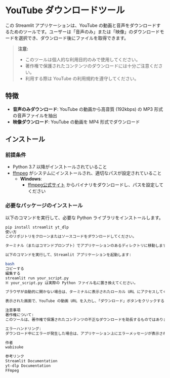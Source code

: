 # YouTube ダウンロードツール

この Streamlit アプリケーションは、YouTube の動画と音声をダウンロードするためのツールです。ユーザーは「音声のみ」または「映像」のダウンロードモードを選択でき、ダウンロード後にファイルを取得できます。

> **注意:**  
> - このツールは個人的な利用目的のみで使用してください。  
> - 著作権で保護されたコンテンツのダウンロードには十分ご注意ください。  
> - 利用する際は YouTube の利用規約を遵守してください。

## 特徴

- **音声のみダウンロード**: YouTube の動画から高音質 (192kbps) の MP3 形式の音声ファイルを抽出
- **映像ダウンロード**: YouTube の動画を MP4 形式でダウンロード

## インストール

### 前提条件

- Python 3.7 以降がインストールされていること
- [ffmpeg](https://ffmpeg.org/) がシステムにインストールされ、適切なパスが設定されていること  
  - **Windows**:
    - [ffmpeg公式サイト](https://ffmpeg.org/download.html) からバイナリをダウンロードし、パスを設定してください

### 必要なパッケージのインストール

以下のコマンドを実行して、必要な Python ライブラリをインストールします。

```bash
pip install streamlit yt_dlp
使い方
このリポジトリをクローンまたはソースコードをダウンロードしてください。

ターミナル（またはコマンドプロンプト）でアプリケーションのあるディレクトリに移動します。

以下のコマンドを実行して、Streamlit アプリケーションを起動します:

bash
コピーする
編集する
streamlit run your_script.py
※ your_script.py は実際の Python ファイル名に置き換えてください。

ブラウザが自動的に開かない場合は、ターミナルに表示されたローカル URL にアクセスしてください。

表示された画面で、YouTube の動画 URL を入力し、「ダウンロード」ボタンをクリックすると、選択したモードに応じたファイルが生成され、ダウンロードリンクが表示されます。

注意事項
著作権について:
このツールは、著作権で保護されたコンテンツの不正なダウンロードを助長するものではありません。必ず個人的な利用目的に限定し、YouTube の利用規約に従って使用してください。

エラーハンドリング:
ダウンロード中にエラーが発生した場合は、アプリケーション上にエラーメッセージが表示されます。URL が正しいか、対象の動画がダウンロード可能な状態かを確認してください。

作者
wabisuke

参考リンク
Streamlit Documentation
yt-dlp Documentation
FFmpeg

